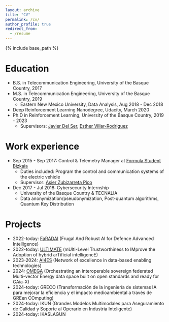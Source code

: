 ```yaml
---
layout: archive
title: "CV"
permalink: /cv/
author_profile: true
redirect_from:
  - /resume
---
```


{% include base_path %}

Education
======
* B.S. in Telecommunication Engineering, University of the Basque Country, 2017
* M.S. in Telecommunication Engineering, University of the Basque Country, 2019
  * Eastern New Mexico University, Data Analysis, Aug 2018 - Dec 2018
* Deep Reinforcement Learning Nanodegree, Udacity, March 2020
* Ph.D in Reinforcement Learning, University of the Basque Country, 2019 - 2023 
  * Supervisors: [Javier Del Ser](https://scholar.google.es/citations?user=p_wY0zUAAAAJ&hl=es), [Esther Villar-Rodriguez](https://scholar.google.es/citations?user=pYQnhycAAAAJ&hl=es) 

Work experience
======
* Sep 2015 - Sep 2017: Control & Telemetry Manager at [Formula Student Bizkaia](https://www.fsbizkaia.com/)
  * Duties included: Program the control and communication systems of the electric vehicle
  * Supervisor: [Asier Zubizarreta Pico](https://scholar.google.es/citations?user=dZ91H9cAAAAJ&hl=es)
* Dec 2017 - Jul 2018: Cybersecurity Internship
  * University of the Basque Country & TECNALIA
  * Data anonymization/pseudonymization, Post-quantum algorithms, Quantum Key Distribution

  
Projects
======
* 2022-today: [FaRADAI](https://faradai.eu/) (Frugal And Robust AI for Defence Advanced Intelligence)
* 2022-today: [ULTIMATE](https://ultimate-project.eu/) (mUlti-Level Trustworthiness to IMprove the Adoption of hybrid arTificial intelligencE)
* 2023-2024: [AI4ES](https://eurecat.org/en/portfolio-items/ai4es/) (Network of excellence in data-based enabling technologies)
* 2024: [OMEGA](https://omega-x.eu/) (Orchestrating an interoperable sovereign federated Multi-vector Energy data space built on open standards and ready for GAia-X)
* 2024-today: GRECO (Transformación de la ingeniería de sistemas IA para mejorar la eficiencia y el impacto medioambiental a través de GREen COmputing)
* 2024-today: IKUN (Grandes Modelos Multimodales para Aseguramiento de Calidad y Soporte al Operario en Industria Inteligente)
* 2024-today: IKASLAGUN

<!-- Publications
======
  <ul>{% for post in site.publications %}
    {% include archive-single-cv.html %}
  {% endfor %}</ul> -->
  
<!---
Talks
======
  <ul>{% for post in site.talks %}
    {% include archive-single-talk-cv.html %}
  {% endfor %}</ul>
  
Teaching
======
  <ul>{% for post in site.teaching %}
    {% include archive-single-cv.html %}
  {% endfor %}</ul>
-->

